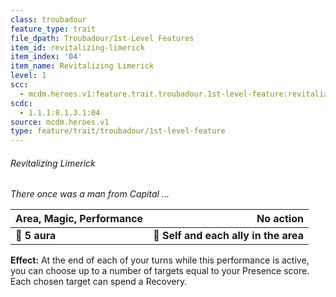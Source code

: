 ```yaml
---
class: troubadour
feature_type: trait
file_dpath: Troubadour/1st-Level Features
item_id: revitalizing-limerick
item_index: '04'
item_name: Revitalizing Limerick
level: 1
scc:
  - mcdm.heroes.v1:feature.trait.troubadour.1st-level-feature:revitalizing-limerick
scdc:
  - 1.1.1:8.1.3.1:04
source: mcdm.heroes.v1
type: feature/trait/troubadour/1st-level-feature
---
```


###### Revitalizing Limerick

*There once was a man from Capital ...*

| **Area, Magic, Performance** |                         **No action** |
| ---------------------------- | ------------------------------------: |
| **📏 5 aura**                | **🎯 Self and each ally in the area** |

**Effect:** At the end of each of your turns while this performance is active, you can choose up to a number of targets equal to your Presence score. Each chosen target can spend a Recovery.
